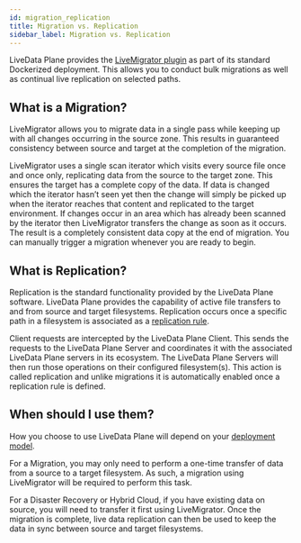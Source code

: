 ```yaml
---
id: migration_replication
title: Migration vs. Replication
sidebar_label: Migration vs. Replication
---
```


LiveData Plane provides the [LiveMigrator plugin](https://wandisco.com/products/live-migrator) as part of its standard Dockerized deployment. This allows you to conduct bulk migrations as well as continual live replication on selected paths.

## What is a Migration?

LiveMigrator allows you to migrate data in a single pass while keeping up with all changes occurring in the source zone. This results in guaranteed consistency between source and target at the completion of the migration.

LiveMigrator uses a single scan iterator which visits every source file once and once only, replicating data from the source to the target zone. This ensures the target has a complete copy of the data. If data is changed which the iterator hasn’t seen yet then the change will simply be picked up when the iterator reaches that content and replicated to the target environment. If changes occur in an area which has already been scanned by the iterator then LiveMigrator transfers the change as soon as it occurs. The result is a completely consistent data copy at the end of migration.
You can manually trigger a migration whenever you are ready to begin.

## What is Replication?

Replication is the standard functionality provided by the LiveData Plane software. LiveData Plane provides the capability of active file transfers to and from source and target filesystems. Replication occurs once a specific path in a filesystem is associated as a [replication rule](./concepts_replication_rules.md).

Client requests are intercepted by the LiveData Plane Client. This sends the requests to the LiveData Plane Server and coordinates it with the associated LiveData Plane servers in its ecosystem. The LiveData Plane Servers will then run those operations on their configured filesystem(s). This action is called replication and unlike migrations it is automatically enabled once a replication rule is defined.

## When should I use them?

How you choose to use LiveData Plane will depend on your [deployment model](./deployment_models.md).

For a Migration, you may only need to perform a one-time transfer of data from a source to a target filesystem. As such, a migration using LiveMigrator will be required to perform this task.

For a Disaster Recovery or Hybrid Cloud, if you have existing data on source, you will need to transfer it first using LiveMigrator. Once the migration
is complete, live data replication can then be used to keep the data in sync between source and target filesystems.
